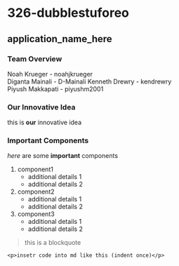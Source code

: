 # 326-dubblestuforeo  
## application_name_here  
### Team Overview  
Noah Krueger - noahjkrueger  
Diganta Mainali - D-Mainali
Kenneth Drewry - kendrewry  
Piyush Makkapati - piyushm2001  
### Our Innovative Idea  
this is __our__ innovative idea  
### Important Components
*here* are some **important** components
1. component1
    - additional details 1
    - additional details 2
2. component2
    - additional details 1
    - additional details 2
3. component3
    - additional details 1
    - additional details 2


>this
>is
>a
>blockquote

    <p>insetr code into md like this (indent once)</p>